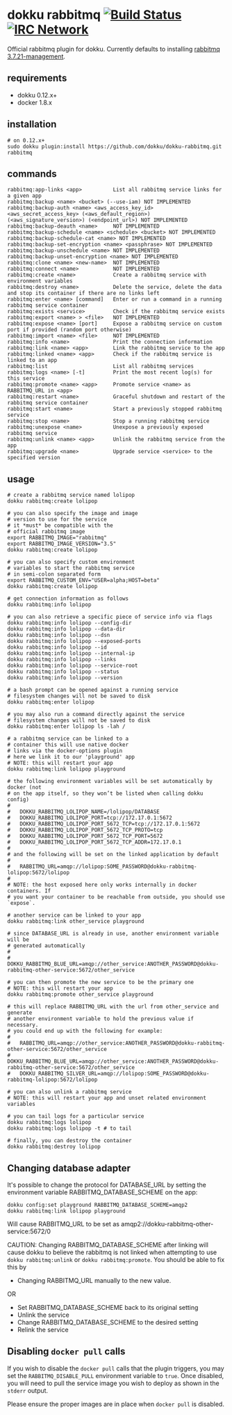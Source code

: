 # dokku rabbitmq [![Build Status](https://img.shields.io/travis/dokku/dokku-rabbitmq.svg?branch=master "Build Status")](https://travis-ci.org/dokku/dokku-rabbitmq) [![IRC Network](https://img.shields.io/badge/irc-freenode-blue.svg "IRC Freenode")](https://webchat.freenode.net/?channels=dokku)

Official rabbitmq plugin for dokku. Currently defaults to installing [rabbitmq 3.7.21-management](https://hub.docker.com/_/rabbitmq/).

## requirements

- dokku 0.12.x+
- docker 1.8.x

## installation

```shell
# on 0.12.x+
sudo dokku plugin:install https://github.com/dokku/dokku-rabbitmq.git rabbitmq
```

## commands

```
rabbitmq:app-links <app>          List all rabbitmq service links for a given app
rabbitmq:backup <name> <bucket> (--use-iam) NOT IMPLEMENTED
rabbitmq:backup-auth <name> <aws_access_key_id> <aws_secret_access_key> (<aws_default_region>) (<aws_signature_version>) (<endpoint_url>) NOT IMPLEMENTED
rabbitmq:backup-deauth <name>     NOT IMPLEMENTED
rabbitmq:backup-schedule <name> <schedule> <bucket> NOT IMPLEMENTED
rabbitmq:backup-schedule-cat <name> NOT IMPLEMENTED
rabbitmq:backup-set-encryption <name> <passphrase> NOT IMPLEMENTED
rabbitmq:backup-unschedule <name> NOT IMPLEMENTED
rabbitmq:backup-unset-encryption <name> NOT IMPLEMENTED
rabbitmq:clone <name> <new-name>  NOT IMPLEMENTED
rabbitmq:connect <name>           NOT IMPLEMENTED
rabbitmq:create <name>            Create a rabbitmq service with environment variables
rabbitmq:destroy <name>           Delete the service, delete the data and stop its container if there are no links left
rabbitmq:enter <name> [command]   Enter or run a command in a running rabbitmq service container
rabbitmq:exists <service>         Check if the rabbitmq service exists
rabbitmq:export <name> > <file>   NOT IMPLEMENTED
rabbitmq:expose <name> [port]     Expose a rabbitmq service on custom port if provided (random port otherwise)
rabbitmq:import <name> <file>     NOT IMPLEMENTED
rabbitmq:info <name>              Print the connection information
rabbitmq:link <name> <app>        Link the rabbitmq service to the app
rabbitmq:linked <name> <app>      Check if the rabbitmq service is linked to an app
rabbitmq:list                     List all rabbitmq services
rabbitmq:logs <name> [-t]         Print the most recent log(s) for this service
rabbitmq:promote <name> <app>     Promote service <name> as RABBITMQ_URL in <app>
rabbitmq:restart <name>           Graceful shutdown and restart of the rabbitmq service container
rabbitmq:start <name>             Start a previously stopped rabbitmq service
rabbitmq:stop <name>              Stop a running rabbitmq service
rabbitmq:unexpose <name>          Unexpose a previously exposed rabbitmq service
rabbitmq:unlink <name> <app>      Unlink the rabbitmq service from the app
rabbitmq:upgrade <name>           Upgrade service <service> to the specified version
```

## usage

```shell
# create a rabbitmq service named lolipop
dokku rabbitmq:create lolipop

# you can also specify the image and image
# version to use for the service
# it *must* be compatible with the
# official rabbitmq image
export RABBITMQ_IMAGE="rabbitmq"
export RABBITMQ_IMAGE_VERSION="3.5"
dokku rabbitmq:create lolipop

# you can also specify custom environment
# variables to start the rabbitmq service
# in semi-colon separated form
export RABBITMQ_CUSTOM_ENV="USER=alpha;HOST=beta"
dokku rabbitmq:create lolipop

# get connection information as follows
dokku rabbitmq:info lolipop

# you can also retrieve a specific piece of service info via flags
dokku rabbitmq:info lolipop --config-dir
dokku rabbitmq:info lolipop --data-dir
dokku rabbitmq:info lolipop --dsn
dokku rabbitmq:info lolipop --exposed-ports
dokku rabbitmq:info lolipop --id
dokku rabbitmq:info lolipop --internal-ip
dokku rabbitmq:info lolipop --links
dokku rabbitmq:info lolipop --service-root
dokku rabbitmq:info lolipop --status
dokku rabbitmq:info lolipop --version

# a bash prompt can be opened against a running service
# filesystem changes will not be saved to disk
dokku rabbitmq:enter lolipop

# you may also run a command directly against the service
# filesystem changes will not be saved to disk
dokku rabbitmq:enter lolipop ls -lah /

# a rabbitmq service can be linked to a
# container this will use native docker
# links via the docker-options plugin
# here we link it to our 'playground' app
# NOTE: this will restart your app
dokku rabbitmq:link lolipop playground

# the following environment variables will be set automatically by docker (not
# on the app itself, so they won’t be listed when calling dokku config)
#
#   DOKKU_RABBITMQ_LOLIPOP_NAME=/lolipop/DATABASE
#   DOKKU_RABBITMQ_LOLIPOP_PORT=tcp://172.17.0.1:5672
#   DOKKU_RABBITMQ_LOLIPOP_PORT_5672_TCP=tcp://172.17.0.1:5672
#   DOKKU_RABBITMQ_LOLIPOP_PORT_5672_TCP_PROTO=tcp
#   DOKKU_RABBITMQ_LOLIPOP_PORT_5672_TCP_PORT=5672
#   DOKKU_RABBITMQ_LOLIPOP_PORT_5672_TCP_ADDR=172.17.0.1
#
# and the following will be set on the linked application by default
#
#   RABBITMQ_URL=amqp://lolipop:SOME_PASSWORD@dokku-rabbitmq-lolipop:5672/lolipop
#
# NOTE: the host exposed here only works internally in docker containers. If
# you want your container to be reachable from outside, you should use `expose`.

# another service can be linked to your app
dokku rabbitmq:link other_service playground

# since DATABASE_URL is already in use, another environment variable will be
# generated automatically
#
#   DOKKU_RABBITMQ_BLUE_URL=amqp://other_service:ANOTHER_PASSWORD@dokku-rabbitmq-other-service:5672/other_service

# you can then promote the new service to be the primary one
# NOTE: this will restart your app
dokku rabbitmq:promote other_service playground

# this will replace RABBITMQ_URL with the url from other_service and generate
# another environment variable to hold the previous value if necessary.
# you could end up with the following for example:
#
#   RABBITMQ_URL=amqp://other_service:ANOTHER_PASSWORD@dokku-rabbitmq-other-service:5672/other_service
#   DOKKU_RABBITMQ_BLUE_URL=amqp://other_service:ANOTHER_PASSWORD@dokku-rabbitmq-other-service:5672/other_service
#   DOKKU_RABBITMQ_SILVER_URL=amqp://lolipop:SOME_PASSWORD@dokku-rabbitmq-lolipop:5672/lolipop

# you can also unlink a rabbitmq service
# NOTE: this will restart your app and unset related environment variables

# you can tail logs for a particular service
dokku rabbitmq:logs lolipop
dokku rabbitmq:logs lolipop -t # to tail

# finally, you can destroy the container
dokku rabbitmq:destroy lolipop
```

## Changing database adapter

It's possible to change the protocol for DATABASE_URL by setting
the environment variable RABBITMQ_DATABASE_SCHEME on the app:

```
dokku config:set playground RABBITMQ_DATABASE_SCHEME=amqp2
dokku rabbitmq:link lolipop playground
```

Will cause RABBITMQ_URL to be set as
amqp2://dokku-rabbitmq-other-service:5672/0

CAUTION: Changing RABBITMQ_DATABASE_SCHEME after linking will cause dokku to
believe the rabbitmq is not linked when attempting to use `dokku rabbitmq:unlink`
or `dokku rabbitmq:promote`.
You should be able to fix this by

- Changing RABBITMQ_URL manually to the new value.

OR

- Set RABBITMQ_DATABASE_SCHEME back to its original setting
- Unlink the service
- Change RABBITMQ_DATABASE_SCHEME to the desired setting
- Relink the service

## Disabling `docker pull` calls

If you wish to disable the `docker pull` calls that the plugin triggers, you may set the `RABBITMQ_DISABLE_PULL` environment variable to `true`. Once disabled, you will need to pull the service image you wish to deploy as shown in the `stderr` output.

Please ensure the proper images are in place when `docker pull` is disabled.
